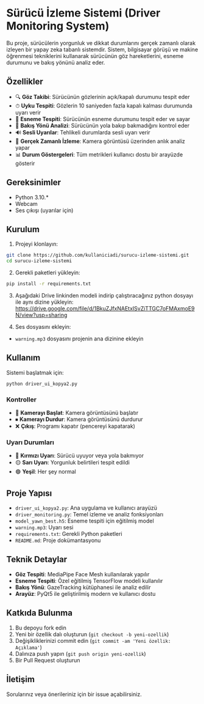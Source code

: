 # Sürücü İzleme Sistemi (Driver Monitoring System)

Bu proje, sürücülerin yorgunluk ve dikkat durumlarını gerçek zamanlı olarak izleyen bir yapay zeka tabanlı sistemdir. Sistem, bilgisayar görüşü ve makine öğrenmesi tekniklerini kullanarak sürücünün göz hareketlerini, esneme durumunu ve bakış yönünü analiz eder.

## Özellikler

- 🔍 **Göz Takibi**: Sürücünün gözlerinin açık/kapalı durumunu tespit eder
- ⏱ **Uyku Tespiti**: Gözlerin 10 saniyeden fazla kapalı kalması durumunda uyarı verir
- 🥱 **Esneme Tespiti**: Sürücünün esneme durumunu tespit eder ve sayar
- 👀 **Bakış Yönü Analizi**: Sürücünün yola bakıp bakmadığını kontrol eder
- 🔊 **Sesli Uyarılar**: Tehlikeli durumlarda sesli uyarı verir
- 🎥 **Gerçek Zamanlı İzleme**: Kamera görüntüsü üzerinden anlık analiz yapar
- 📊 **Durum Göstergeleri**: Tüm metrikleri kullanıcı dostu bir arayüzde gösterir

## Gereksinimler

- Python 3.10.*
- Webcam
- Ses çıkışı (uyarılar için)

## Kurulum

1. Projeyi klonlayın:
```bash
git clone https://github.com/kullaniciadi/surucu-izleme-sistemi.git
cd surucu-izleme-sistemi
```

2. Gerekli paketleri yükleyin:
```bash
pip install -r requirements.txt
```

3. Aşağıdaki Drive linkinden modeli indirip çalıştıracağınız python dosyayı ile aynı dizine yükleyin:
   https://drive.google.com/file/d/1BkuZJfxNAEtxISvZiTTGC7oFMAxmoE9N/view?usp=sharing
   
5. Ses dosyasını ekleyin:
- `warning.mp3` dosyasını projenin ana dizinine ekleyin


## Kullanım

Sistemi başlatmak için:

```bash
python driver_ui_kopya2.py
```

### Kontroller

- 🎥 **Kamerayı Başlat**: Kamera görüntüsünü başlatır
- ⏹ **Kamerayı Durdur**: Kamera görüntüsünü durdurur
- ❌ **Çıkış**: Programı kapatır (pencereyi kapatarak)

### Uyarı Durumları

- 🔴 **Kırmızı Uyarı**: Sürücü uyuyor veya yola bakmıyor
- 🟡 **Sarı Uyarı**: Yorgunluk belirtileri tespit edildi
- 🟢 **Yeşil**: Her şey normal

## Proje Yapısı

- `driver_ui_kopya2.py`: Ana uygulama ve kullanıcı arayüzü
- `driver_monitoring.py`: Temel izleme ve analiz fonksiyonları
- `model_yawn_best.h5`: Esneme tespiti için eğitilmiş model
- `warning.mp3`: Uyarı sesi
- `requirements.txt`: Gerekli Python paketleri
- `README.md`: Proje dokümantasyonu

## Teknik Detaylar

- **Göz Tespiti**: MediaPipe Face Mesh kullanılarak yapılır
- **Esneme Tespiti**: Özel eğitilmiş TensorFlow modeli kullanılır
- **Bakış Yönü**: GazeTracking kütüphanesi ile analiz edilir
- **Arayüz**: PyQt5 ile geliştirilmiş modern ve kullanıcı dostu

## Katkıda Bulunma

1. Bu depoyu fork edin
2. Yeni bir özellik dalı oluşturun (`git checkout -b yeni-ozellik`)
3. Değişikliklerinizi commit edin (`git commit -am 'Yeni özellik: Açıklama'`)
4. Dalınıza push yapın (`git push origin yeni-ozellik`)
5. Bir Pull Request oluşturun

## İletişim

Sorularınız veya önerileriniz için bir issue açabilirsiniz.

